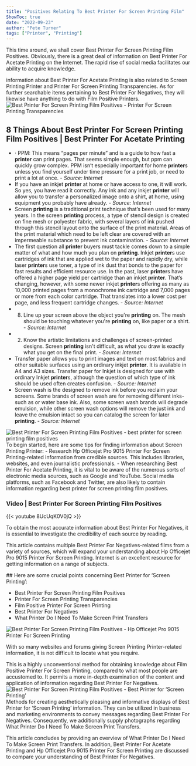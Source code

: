 ```yaml
---
title: "Positives Relating To Best Printer For Screen Printing Film"
ShowToc: true 
date: "2022-09-23"
author: "Pete Turner" 
tags: ["Printer", "Printing"]
---
```


	
This time around, we shall cover Best Printer For Screen Printing Film Positives. Obviously, there is a great deal of information on Best Printer For Acetate Printing on the Internet. The rapid rise of social media facilitates our ability to acquire knowledge.

information about Best Printer For Acetate Printing is also related to Screen Printing Printer and Printer For Screen Printing Transparencies. As for further searchable items pertaining to Best Printer For Negatives, they will likewise have anything to do with Film Positive Printers.
<img loading="lazy" src="https://www.anysoftwaretools.com/wp-content/uploads/Printer-for-Screen-Printing.jpg" onerror="this.onerror=null;this.src='https://blogger.googleusercontent.com/img/a/AVvXsEhe7F7TRXHtjiKvHb5vS7DmnxvpHiDyoYyYvm1nHB3Qp2_w3BnM6A2eq4v7FYxCC9bfZt3a9vIMtAYEKUiaDQbHMg-ViyGmRIj39MLp0bGFfgfYw1Dc9q_H-T0wiTm3l0Uq42dETrN9eC8aGJ9_IORZsxST1AcLR7np1koOfcc7tnHa4S8Mwz_xD9d0=s16000';" alt="Best Printer For Screen Printing Film Positives - Printer For Screen Printing Transparencies" >

## 8 Things About Best Printer For Screen Printing Film Positives | Best Printer For Acetate Printing
-   · PPM: This means “pages per minute” and is a guide to how fast a **printer** can print pages. That seems simple enough, but ppm can quickly grow complex. PPM isn’t especially important for home **printer**s unless you find yourself under time pressure for a print job, or need to print a lot at once. - <cite>Source: Internet</cite>
-   If you have an inkjet **printer** at home or have access to one, it will work. So yes, you have read it correctly. Any ink and any inkjet **printer** will allow you to transfer a personalized image onto a shirt, at home, using equipment you probably have already. - <cite>Source: Internet</cite>
-   Screen **printing** is a traditional print technique that’s been used for many years. In the screen **printing** process, a type of stencil design is created on fine mesh or polyester fabric, with several layers of ink pushed through this stencil layout onto the surface of the print material. Areas of the print material which need to be left clear are covered with an impermeable substance to prevent ink contamination. - <cite>Source: Internet</cite>
-   The first question all **printer** buyers must tackle comes down to a simple matter of what and how much you plan on **printing**. Inkjet **printer**s use cartridges of ink that are applied wet to the paper and rapidly dry, while laser **printer**s use toner, a type of ink dust that bonds to the paper for fast results and efficient resource use. In the past, laser **printer**s have offered a higher page yield per cartridge than an inkjet **printer**. That’s changing, however, with some newer inkjet **printer**s offering as many as 10,000 printed pages from a monochrome ink cartridge and 7,000 pages or more from each color cartridge. That translates into a lower cost per page, and less frequent cartridge changes. - <cite>Source: Internet</cite>
-   8. Line up your screen above the object you're **printing** on. The mesh should be touching whatever you're **printing** on, like paper or a shirt. - <cite>Source: Internet</cite>
-   2. Know the artistic limitations and challenges of screen-printed designs. Screen **printing** isn't difficult, as what you draw is exactly what you get on the final print. - <cite>Source: Internet</cite>
-   Transfer paper allows you to print images and text on most fabrics and other suitable surfaces using an ordinary inkjet **printer**. It is available in A4 and A3 sizes. Transfer paper for Inkjet is designed for use with ordinary Inkjet **printer**s, although the question of which type of ink should be used often creates confusion. - <cite>Source: Internet</cite>
-   Screen wash is the designed to remove ink before you reclaim your screens. Some brands of screen wash are for removing different inks- such as or water base ink. Also, some screen wash brands will degrade emulsion, while other screen wash options will remove the just ink and leave the emulsion intact so you can catalog the screen for later **printing**. - <cite>Source: Internet</cite>


<img loading="lazy" src="https://cdn.shopify.com/s/files/1/0053/8692/8218/products/PRTB-RH250-ALT_500x500_V1_70a612f4-1ef0-42c5-b684-f12a6f57f838_500x500.jpg?v=1593730262" onerror="this.onerror=null;this.src='https://blogger.googleusercontent.com/img/a/AVvXsEhe7F7TRXHtjiKvHb5vS7DmnxvpHiDyoYyYvm1nHB3Qp2_w3BnM6A2eq4v7FYxCC9bfZt3a9vIMtAYEKUiaDQbHMg-ViyGmRIj39MLp0bGFfgfYw1Dc9q_H-T0wiTm3l0Uq42dETrN9eC8aGJ9_IORZsxST1AcLR7np1koOfcc7tnHa4S8Mwz_xD9d0=s16000';" alt="Best Printer For Screen Printing Film Positives - best printer for screen printing film positives" >
To begin started, here are some tips for finding information about Screen Printing Printer:
- Research Hp Officejet Pro 9015 Printer For Screen Printing-related information from credible sources. This includes libraries, websites, and even journalistic professionals.
- When researching Best Printer For Acetate Printing, it is vital to be aware of the numerous sorts of electronic media sources, such as Google and YouTube. Social media platforms, such as Facebook and Twitter, are also likely to contain information regarding best printer for screen printing film positives.

### Video | Best Printer For Screen Printing Film Positives
{{< youtube 8UcUqK0V0jQ >}} 

To obtain the most accurate information about Best Printer For Negatives, it is essential to investigate the credibility of each source by reading.

This article contains multiple Best Printer For Negatives-related films from a variety of sources, which will expand your understanding about Hp Officejet Pro 9015 Printer For Screen Printing. Internet is an excellent resource for getting information on a range of subjects.
<script async="async" data-cfasync="false" src="//normallydemandedalter.com/fe63df3c5408708b15d8dc3d9b206b31/invoke.js"></script>
<div id="container-fe63df3c5408708b15d8dc3d9b206b31"></div>
## Here are some crucial points concerning Best Printer for ‘Screen Printing’:

- Best Printer For Screen Printing Film Positives
- Printer For Screen Printing Transparencies
- Film Positive Printer For Screen Printing
- Best Printer For Negatives
- What Printer Do I Need To Make Screen Print Transfers

 <img loading="lazy" src="http://garston.com/wp-content/uploads/2016/02/REV_WebsiteBanner_EpsonP800_T3270.png" onerror="this.onerror=null;this.src='https://blogger.googleusercontent.com/img/a/AVvXsEhe7F7TRXHtjiKvHb5vS7DmnxvpHiDyoYyYvm1nHB3Qp2_w3BnM6A2eq4v7FYxCC9bfZt3a9vIMtAYEKUiaDQbHMg-ViyGmRIj39MLp0bGFfgfYw1Dc9q_H-T0wiTm3l0Uq42dETrN9eC8aGJ9_IORZsxST1AcLR7np1koOfcc7tnHa4S8Mwz_xD9d0=s16000';" alt="Best Printer For Screen Printing Film Positives - Hp Officejet Pro 9015 Printer For Screen Printing" >

With so many websites and forums giving Screen Printing Printer-related information, it is not difficult to locate what you require.

This is a highly unconventional method for obtaining knowledge about Film Positive Printer For Screen Printing, compared to what most people are accustomed to. It permits a more in-depth examination of the content and application of information regarding Best Printer For Negatives.
<img loading="lazy" src="http://www.heat-transferfilm.com/photo/pl26700934-specialized_mtb_wheel_stickers_waterproof_mountain_bike_rim_stickers.jpg" onerror="this.onerror=null;this.src='https://blogger.googleusercontent.com/img/a/AVvXsEhe7F7TRXHtjiKvHb5vS7DmnxvpHiDyoYyYvm1nHB3Qp2_w3BnM6A2eq4v7FYxCC9bfZt3a9vIMtAYEKUiaDQbHMg-ViyGmRIj39MLp0bGFfgfYw1Dc9q_H-T0wiTm3l0Uq42dETrN9eC8aGJ9_IORZsxST1AcLR7np1koOfcc7tnHa4S8Mwz_xD9d0=s16000';" alt="Best Printer For Screen Printing Film Positives - Best Printer for ‘Screen Printing’" >
Methods for creating aesthetically pleasing and informative displays of Best Printer for ‘Screen Printing’ information. They can be utilized in business and marketing environments to convey messages regarding Best Printer For Negatives. Consequently, we additionally supply photographs regarding What Printer Do I Need To Make Screen Print Transfers.

This article concludes by providing an overview of What Printer Do I Need To Make Screen Print Transfers. In addition, Best Printer For Acetate Printing and Hp Officejet Pro 9015 Printer For Screen Printing are discussed to compare your understanding of Best Printer For Negatives.
	
	

